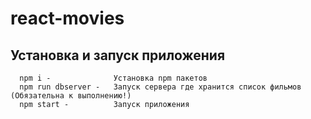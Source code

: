 # react-movies

Установка и запуск приложения
------------

      npm i -              Установка npm пакетов
      npm run dbserver -   Запуск сервера где хранится список фильмов (Обязательна к выполнению!)
      npm start -          Запуск приложения
